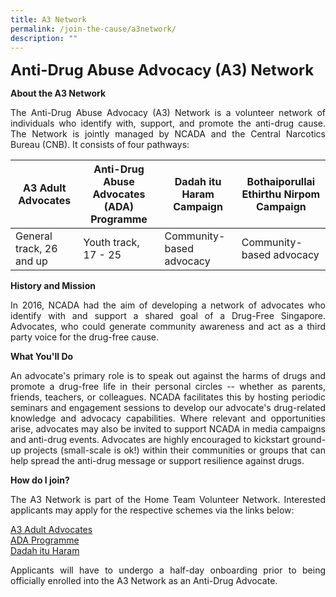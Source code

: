 ```yaml
---
title: A3 Network
permalink: /join-the-cause/a3network/
description: ""
---
```

<font size="5"> **Anti-Drug Abuse Advocacy (A3) Network**</font>

<b>About the A3 Network</b>

<p align="justify">The Anti-Drug Abuse Advocacy (A3) Network is a volunteer network of individuals who identify with, support, and promote the anti-drug cause. The Network is jointly managed by NCADA and the Central Narcotics Bureau (CNB). It consists of four pathways: </p>



| A3 Adult Advocates | Anti-Drug Abuse Advocates (ADA) Programme | Dadah itu Haram Campaign | Bothaiporullai Ethirthu Nirpom Campaign|
| -------- | -------- | -------- |-------- |
| General track, 26 and up    | Youth track, 17 - 25     | Community-based advocacy  | Community-based advocacy    | 

</p>

**History and Mission**
<p align="justify"> In 2016, NCADA 
had the aim of developing a network of
advocates who identify with and support a shared goal of a Drug-Free Singapore. Advocates, who could generate community awareness and act as a third party voice for the drug-free cause. </p>

**What You'll Do**
<p align="justify"> An advocate's primary role is to speak out against the harms of drugs and promote a drug-free life in their personal circles -- whether as parents, friends, teachers, or colleagues. NCADA facilitates this by hosting periodic seminars and engagement sessions to develop our advocate's drug-related knowledge and advocacy capabilities. Where relevant and opportunities arise, advocates may also be invited to support NCADA in media campaigns and anti-drug events. Advocates are highly encouraged to kickstart ground-up projects (small-scale is ok!) within their communities or groups that can help spread the anti-drug message or support resilience against drugs. </p>
	
**How do I join?**
<p align="justify">The A3 Network is part of the Home Team Volunteer Network. Interested applicants may apply for the respective schemes via the links below:
	
[A3 Adult Advocates](https://go.gov.sg/a3aavolunteer)</br>
 [ADA Programme](https://go.gov.sg/a3adavolunteer) </br>
[Dadah itu Haram](https://go.gov.sg/a3dihvolunteer) </br>

<p align="justify"> Applicants will have to undergo a half-day onboarding prior to being officially enrolled into the A3 Network as an Anti-Drug Advocate. </p>